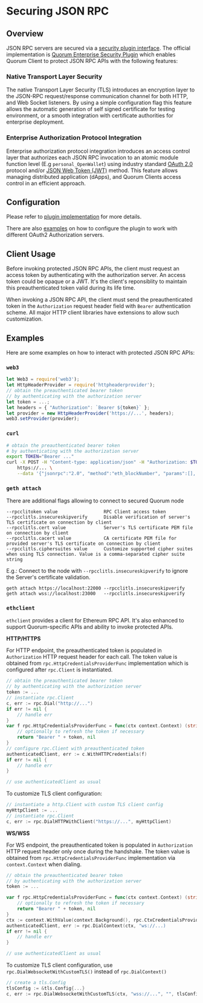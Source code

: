 # Securing JSON RPC

## Overview

JSON RPC servers are secured via a [security plugin interface](../../PluggableArchitecture/Plugins/security/interface).
The official implementation is [Quorum Enterprise Security Plugin](https://github.com/jpmorganchase/quorum-security-plugin-enterprise) which
enables Quorum Client to protect JSON RPC APIs with the following features:

### Native Transport Layer Security
 
The native Transport Layer Security (TLS) introduces an encryption layer
to the JSON-RPC request/response communication channel for both HTTP,
and Web Socket listeners. By using a simple configuration flag this
feature allows the automatic generation of self signed certificate for
testing environment, or a smooth integration with certificate
authorities for enterprise deployment.
 
### Enterprise Authorization Protocol Integration
 
Enterprise authorization protocol integration introduces an access
control layer that authorizes each JSON RPC invocation to an atomic
module function level (E.g `personal_OpenWallet`) using industry 
standard [OAuth 2.0](https://tools.ietf.org/html/rfc6749) 
protocol and/or [JSON Web Token (JWT)](https://tools.ietf.org/html/rfc7519) method. 
This feature allows managing distributed application (dApps),
and Quorum Clients access control in an efficient approach.

## Configuration

Please refer to [plugin implementation](../../PluggableArchitecture/Plugins/security/For-Users) for more details.

There are also [examples](https://github.com/jpmorganchase/quorum-security-plugin-enterprise/tree/master/examples) on 
how to configure the plugin to work with different OAuth2 Authorization servers.

## Client Usage

Before invoking protected JSON RPC APIs, the client must request an access token by authenticating with the
authorization server. An access token could be opaque or a JWT. It's the client's reponsiblity to maintain
this preauthenticated token valid during its life time.

When invoking a JSON RPC API, the client must send the preauthenticated token in the `Authorization` request header field
with `Bearer` authentication scheme. All major HTTP client libraries have extensions to allow such customization. 

## Examples

Here are some examples on how to interact with protected JSON RPC APIs: 

### `web3`

```js
let Web3 = require('web3');
let HttpHeaderProvider = require('httpheaderprovider');
// obtain the preauthenticated bearer token 
// by authenticating with the authorization server
let token = ...;
let headers = { "Authorization": `Bearer ${token}` };
let provider = new HttpHeaderProvider('https://...', headers);
web3.setProvider(provider);
```

### `curl`

```bash
# obtain the preauthenticated bearer token 
# by authenticating with the authorization server
export TOKEN="Bearer ..."
curl -X POST -H "Content-type: application/json" -H "Authorization: $TOKEN" \
    https://... \
    --data '{"jsonrpc":"2.0", "method":"eth_blockNumber", "params":[], "id":1}'
```

### `geth attach`

There are additional flags allowing to connect to secured Quorum node

```text
--rpcclitoken value                 RPC Client access token
--rpcclitls.insecureskipverify      Disable verification of server's TLS certificate on connection by client
--rpcclitls.cert value              Server's TLS certificate PEM file on connection by client
--rpcclitls.cacert value            CA certificate PEM file for provided server's TLS certificate on connection by client
--rpcclitls.ciphersuites value      Customize supported cipher suites when using TLS connection. Value is a comma-separated cipher suite string
```

E.g.: Connect to the node with `--rpcclitls.insecureskipverify` to ignore the Server's certificate validation.
```shell
geth attach https://localhost:22000 --rpcclitls.insecureskipverify    
geth attach wss://localhost:23000   --rpcclitls.insecureskipverify    
```

### `ethclient`

`ethclient` provides a client for Ethereum RPC API. It's also enhanced to support Quorum-specific APIs and
ability to invoke protected APIs.

**HTTP/HTTPS**

For HTTP endpoint, the preauthenticated token is populated in `Authorization` HTTP request header for each call.
The token value is obtained from `rpc.HttpCredentialsProviderFunc` implementation which is configured after
`rpc.Client` is instantiated.

```go
// obtain the preauthenticated bearer token 
// by authenticating with the authorization server
token := ...
// instantiate rpc.Client
c, err := rpc.Dial("http://...")
if err != nil {
    // handle err
}
var f rpc.HttpCredentialsProviderFunc = func(ctx context.Context) (string, error) {
    // optionally to refresh the token if necessary
    return "Bearer " + token, nil
}
// configure rpc.Client with preauthenticated token
authenticatedClient, err := c.WithHTTPCredentials(f)
if err != nil {
    // handle err
}

// use authenticatedClient as usual
```

To customize TLS client configuration:
```go
// instantiate a http.Client with custom TLS client config
myHttpClient := ... 
// instantiate rpc.Client
c, err := rpc.DialHTTPWithClient("https://...", myHttpClient)
```

**WS/WSS**

For WS endpoint, the preauthenticated token is populated in `Authorization` HTTP request header only once 
during the handshake. The token value is obtained from `rpc.HttpCredentialsProviderFunc` implementation via 
`context.Context` when dialing.

```go
// obtain the preauthenticated bearer token 
// by authenticating with the authorization server
token := ...

var f rpc.HttpCredentialsProviderFunc = func(ctx context.Context) (string, error) {
    // optionally to refresh the token if necessary
    return "Bearer " + token, nil
}
ctx := context.WithValue(context.Background(), rpc.CtxCredentialsProvider, f)
authenticatedClient, err := rpc.DialContext(ctx, "ws://...)
if err != nil {
    // handle err
}

// use authenticatedClient as usual
```

To customize TLS client configuration, use `rpc.DialWebsocketWithCustomTLS()` instead of `rpc.DialContext()`
```go
// create a tls.Config
tlsConfig := &tls.Config{...}
c, err := rpc.DialWebsocketWithCustomTLS(ctx, "wss://...", "", tlsConfig)
```